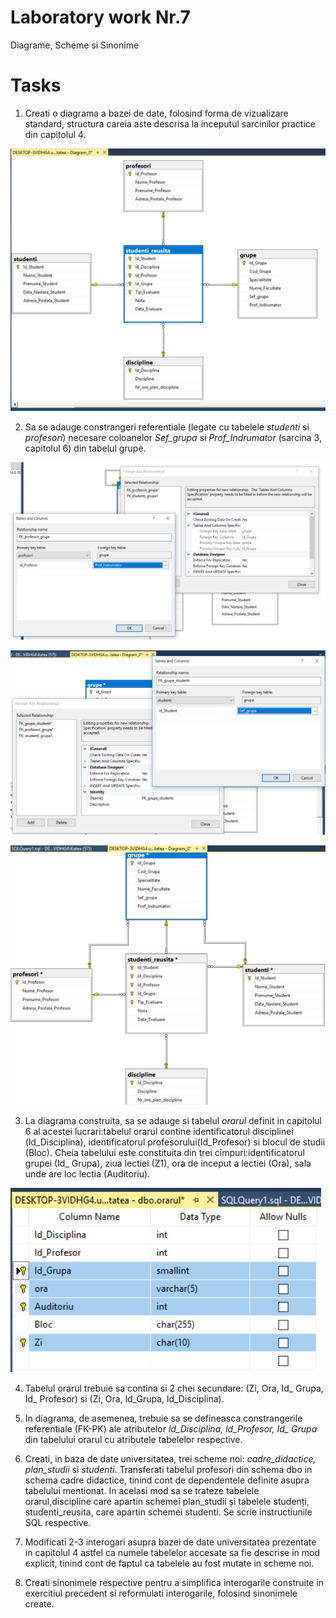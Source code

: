 # Laboratory work Nr.7
Diagrame, Scheme si Sinonime

Tasks
======

1. Creati o diagrama a bazei de date, folosind forma de vizualizare standard, structura careia aste descrisa la inceputul sarcinilor practice din capitolul 4.

![Nr1](https://github.com/KatyaFAF172/BD/blob/master/Laboratory-work-7/image/Nr1.png)



2. Sa se adauge constrangeri referentiale (legate cu tabelele *studenti* si *profesori*) necesare coloanelor *Sef_grupa* si *Prof_Indrumator* (sarcina 3, capitolul 6) din tabelul grupe.


![Nr2](https://github.com/KatyaFAF172/BD/blob/master/Laboratory-work-7/image/Nr2.png)

![Nr2-1](https://github.com/KatyaFAF172/BD/blob/master/Laboratory-work-7/image/Nr2-1.png)

![Nr2-2](https://github.com/KatyaFAF172/BD/blob/master/Laboratory-work-7/image/Nr2-2.png)



3. La diagrama construita, sa se adauge si tabelul *orarul* definit in capitolul 6 al acestei lucrari:tabelul orarul contine identificatorul disciplinei (ld_Disciplina), identificatorul profesorului(Id_Profesor) si blocul de studii (Bloc). Cheia tabelului este constituita din trei cîmpuri:identificatorul grupei (Id_ Grupa), ziua lectiei (Z1), ora de inceput a lectiei (Ora), sala unde are loc lectia (Auditoriu).


![Nr3](https://github.com/KatyaFAF172/BD/blob/master/Laboratory-work-7/image/Nr3.png)



4. Tabelul orarul trebuie sa contina si 2 chei secundare: (Zi, Ora, Id_ Grupa, Id_ Profesor) si (Zi, Ora, ld_Grupa, ld_Disciplina).

5. In diagrama, de asemenea, trebuie sa se defineasca constrangerile referentiale (FK-PK) ale atributelor *ld_Disciplina, ld_Profesor, Id_ Grupa* din tabelului orarul cu atributele tabelelor respective.

6. Creati, in baza de date universitatea, trei scheme noi: *cadre_didactice, plan_studii* si *studenti*. Transferati tabelul profesori din schema dbo in schema cadre didactice, tinind cont de dependentele definite asupra tabelului mentionat. In acelasi mod sa se trateze tabelele orarul,discipline care apartin schemei plan_studii și tabelele studenți, studenti_reusita, care apartin schemei studenti. Se scrie instructiunile SQL respective.

7. Modificati 2-3 interogari asupra bazei de date universitatea prezentate in capitolul 4 astfel ca numele tabelelor accesate sa fie descrise in mod explicit, tinind cont de faptul ca tabelele au fost mutate in scheme noi.

8. Creati sinonimele respective pentru a simplifica interogarile construite in exercitiul precedent si reformulati interogarile, folosind sinonimele create.